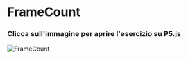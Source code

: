 # FrameCount
### Clicca sull'immagine per aprire l'esercizio su P5.js

![FrameCount](https://user-images.githubusercontent.com/60677625/110763269-f9369d80-8251-11eb-8d96-b292d17b5b72.png "FrameCount")

